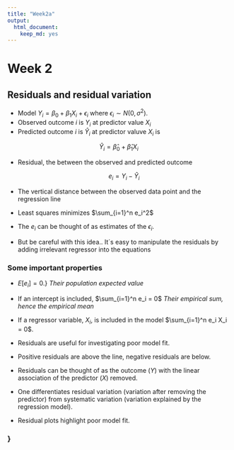```yaml
---
title: "Week2a"
output: 
  html_document: 
    keep_md: yes
---
```


**Week 2** 
==============

## **Residuals and residual variation**

* Model $Y_i = \beta_0 + \beta_1 X_i + \epsilon_i$ where $\epsilon_i \sim N(0, \sigma^2)$.
* Observed outcome $i$ is $Y_i$ at predictor value $X_i$
* Predicted outcome $i$ is $\hat Y_i$ at predictor valuve $X_i$ is

$$
\hat Y_i = \hat \beta_0 + \hat \beta_1 X_i
$$

* Residual, the between the observed and predicted outcome

  $$
  e_i = Y_i - \hat Y_i
  $$
  
* The vertical distance between the observed data point and the regression line

* Least squares minimizes $\sum_{i=1}^n e_i^2$

* The $e_i$ can be thought of as estimates of the $\epsilon_i$.

* But be careful with this idea.. It´s easy to manipulate the residuals by adding irrelevant regressor into the equations 

### **Some important properties**

* $E[e_i] = 0$.}
*Their population expected value*

* If an intercept is included, $\sum_{i=1}^n e_i = 0$
*Their empirical sum, hence the empirical mean*


* If a regressor variable, $X_i$, is included in the model $\sum_{i=1}^n e_i X_i = 0$.

* Residuals are useful for investigating poor model fit.

* Positive residuals are above the line, negative residuals are below.

* Residuals can be thought of as the outcome ($Y$) with the
  linear association of the predictor ($X$) removed.
  
* One differentiates residual variation (variation after removing
the predictor) from systematic variation (variation explained by the regression model).

* Residual plots highlight poor model fit.




### **}**
